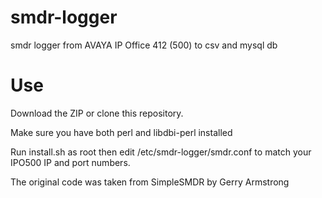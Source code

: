 # smdr-logger
smdr logger from AVAYA IP Office 412 (500) to csv and mysql db

# Use
Download the ZIP or clone this repository.

Make sure you have both perl and libdbi-perl installed

Run install.sh as root then edit /etc/smdr-logger/smdr.conf to match your IPO500 IP and port numbers.

The original code was taken from SimpleSMDR by Gerry Armstrong
